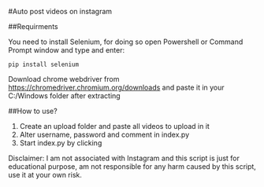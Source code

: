 #Auto post videos on instagram


##Requirments

You need to install Selenium, for doing so open Powershell or Command Prompt window and type and enter:
```
pip install selenium
```

Download chrome webdriver from https://chromedriver.chromium.org/downloads and paste it in your C:/Windows folder after extracting

##How to use?
1) Create an upload folder and paste all videos to upload in it
2) Alter username, password and comment in index.py 
3) Start index.py by clicking 

Disclaimer: I am not associated with Instagram and this script is just for educational purpose, am not responsible for any harm caused by this script, use it at your own risk.
